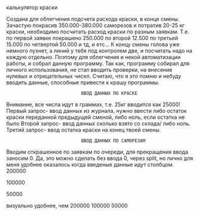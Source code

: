 калькулятор краски

  Создана для облегчения подсчета расхода краски, в конце смены. Зачастую покрасив 350.000-380.000 саморезов и потратив 20-25 кг краски,
необходимо посчитать расход краски по разным заявкам.
Т.е. по первой заявке покрашено 250.000
                       по второй 12.500
                      по третьей 15.000
                      по четвертой 50.000 и тд, и етс...
К концу смены голова уже немного пухнет, а линий у тебя под контролем две, и посчитать надо на каждую отдельно. Поэтому для облегчения 
и некой автоматизации работы, и собрал данную программу. 
  Так как, программу собирал для личного использования, не стал вводить проверки, на внесение нулевых и отрицательных чисел. Считаю, что я это помню 
и небуду вводить данные, способные привести к крашу программы.
  
  
                                ВВОД ДАННЫХ ПО КРАСКЕ
  Внимание, все числа идут в граммах, т.е. 25кг вводится как 25000!                              
  Первый запрос- ввод данных из журнала, нужно ввести либо остаток краски переданной предыдущей сменой, либо ноль, если остатка не было
  Второй запрос- ввод данных сколько взято со склада/ либо ноль.
  Третий запрос- ввод остатка краски на конец твоей смены.
  
                                ВВОД ДАННЫХ ПО САМОРЕЗАМ  
   Вводим открашенное по заявкам по очереди, для прекращения ввода заносим 0.
   Да, это можно сделать без ввода 0, через split, но лично для меня удобнее оказалось  когда введеные данные идут столбцом.
   200000
   
   100000
   
   50000
   
   визуально удобнее, чем 200000 100000 50000
   
   
  

